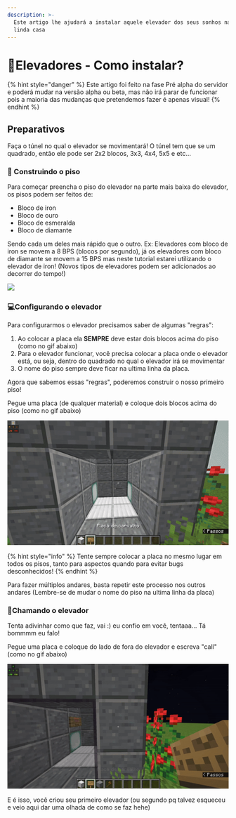 ```yaml
---
description: >-
  Este artigo lhe ajudará a instalar aquele elevador dos seus sonhos na sua
  linda casa
---
```


# 🔼Elevadores - Como instalar?

{% hint style="danger" %}
Este artigo foi feito na fase Pré alpha do servidor e poderá mudar na versão alpha ou beta, mas não irá parar de funcionar pois a maioria das mudanças que pretendemos fazer é apenas visual!
{% endhint %}

## Preparativos

Faça o túnel no qual o elevador se movimentará! O túnel tem que se um quadrado, então ele pode ser 2x2 blocos, 3x3, 4x4, 5x5 e etc...

### 🔨 Construindo o piso

Para começar preencha o piso do elevador na parte mais baixa do elevador, os pisos podem ser feitos de:&#x20;

* Bloco de iron
* Bloco de ouro
* Bloco de esmeralda
* Bloco de diamante

Sendo cada um deles mais rápido que o outro. Ex: Elevadores com bloco de iron se movem a 8 BPS (blocos por segundo), já os elevadores com bloco de diamante se movem a 15 BPS mas neste tutorial estarei utilizando o elevador de iron! (Novos tipos de elevadores podem ser adicionados ao decorrer do tempo!)

![](../.gitbook/assets/gif\_blocos.gif)

### 💻Configurando o elevador

Para configurarmos o elevador precisamos saber de algumas "regras":

1. Ao colocar a placa ela **SEMPRE** deve estar dois blocos acima do piso (como no gif abaixo)
2. Para o elevador funcionar, você precisa colocar a placa onde o elevador está, ou seja, dentro do quadrado no qual o elevador irá se movimentar
3. O nome do piso sempre deve ficar na ultima linha da placa.

Agora que sabemos essas "regras", poderemos construir o nosso primeiro piso!&#x20;

Pegue uma placa (de qualquer material) e coloque dois blocos acima do piso (como no gif abaixo)&#x20;

![](<../.gitbook/assets/gif placas.gif>)

{% hint style="info" %}
Tente sempre colocar a placa no mesmo lugar em todos os pisos, tanto para aspectos quando para evitar bugs desconhecidos!&#x20;
{% endhint %}

Para fazer múltiplos andares, basta repetir este processo nos outros andares (Lembre-se de mudar o nome do piso na ultima linha da placa)&#x20;

### 📢Chamando o elevador

Tenta adivinhar como que faz, vai :) eu confio em você, tentaaa... Tá bommmm eu falo!&#x20;

Pegue uma placa e coloque do lado de fora do elevador e escreva "call" (como no gif abaixo)

![](../.gitbook/assets/call.gif)

E é isso, você criou seu primeiro elevador (ou segundo pq talvez esqueceu e veio aqui dar uma olhada de como se faz hehe)&#x20;

